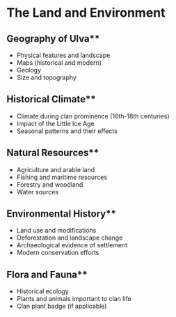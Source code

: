 # The Land and Environment

## Geography of Ulva**
  - Physical features and landscape
  - Maps (historical and modern)
  - Geology
  - Size and topography
## Historical Climate**
  - Climate during clan prominence (16th-18th centuries)
  - Impact of the Little Ice Age
  - Seasonal patterns and their effects
## Natural Resources**
  - Agriculture and arable land
  - Fishing and maritime resources
  - Forestry and woodland
  - Water sources
## Environmental History**
  - Land use and modifications
  - Deforestation and landscape change
  - Archaeological evidence of settlement
  - Modern conservation efforts
## Flora and Fauna**
  - Historical ecology
  - Plants and animals important to clan life
  - Clan plant badge (if applicable)